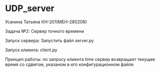 # UDP_server
Усанина Татьяна КН-201(МЕН-280206)

Задача №2: Сервер точного времени

Запуск сервера: Запустить файл server.py

Запуск клиента: client.py

Принцип работы: по запросу клиента time сервер возвращает текущее время со сдвигом, указаном в его конфигурационном файле

